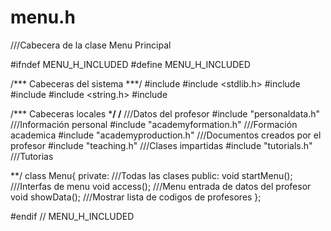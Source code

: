 # menu.h
///Cabecera de la clase Menu Principal

#ifndef MENU_H_INCLUDED
#define MENU_H_INCLUDED

/*** Cabeceras del sistema ***/
#include <iostream>
#include <stdlib.h>
#include <limits>
#include <string>
#include <string.h>
#include <fstream>

/*** Cabeceras locales ***/
/**
///Datos del profesor
#include "personaldata.h"       ///Información personal
#include "academyformation.h"   ///Formación academica
#include "academyproduction.h"  ///Documentos creados por el profesor
#include "teaching.h"           ///Clases impartidas
#include "tutorials.h"          ///Tutorias

**/
class Menu{
    private:
        ///Todas las clases
    public:
        void startMenu();                ///Interfas de menu
        void access();                   ///Menu entrada de datos del profesor
        void showData();                 ///Mostrar lista de codigos de profesores
};

#endif // MENU_H_INCLUDED
